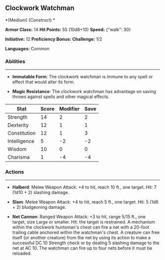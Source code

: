 ## Clockwork Watchman
*(Medium) (Construct) *

**Armor Class:** 14
**Hit Points:** 55 (10d8+10)
**Speed:** {"walk": 30}

**Initiative:** 12
**Proficiency Bonus:**
**Challenge:** 1/2

**Languages:** Common

### Abilities
 --- 
- **Immutable Form**: The clockwork watchman is immune to any spell or effect that would alter its form.

- **Magic Resistance**: The clockwork watchman has advantage on saving throws against spells and other magical effects.



| Stat | Score | Modifier | Save |
| ---- | ---- | ---- | ---- |
| Strength | 14 | 2 | 2 |
| Dexterity | 12 | 1 | 1 |
| Constitution | 12 | 1 | 3 |
| Intelligence | 5 | -2 | -2 |
| Wisdom | 10 | 0 | 0 |
| Charisma | 1 | -4 | -4 |

### Actions
 --- 
- **Halberd**: Melee Weapon Attack: +4 to hit, reach 10 ft., one target. Hit: 7 (1d10 + 2) slashing damage.

- **Slam**: Melee Weapon Attack: +4 to hit, reach 5 ft., one target. Hit: 5 (1d6 + 2) bludgeoning damage.

- **Net Cannon**: Ranged Weapon Attack: +3 to hit, range 5/15 ft., one target, size Large or smaller. Hit: the target is restrained. A mechanism within the clockwork huntsman's chest can fire a net with a 20-foot trailing cable anchored within the watchman's chest. A creature can free itself (or another creature) from the net by using its action to make a successful DC 10 Strength check or by dealing 5 slashing damage to the net at AC 10. The watchman can fire up to four nets before it must be reloaded.

